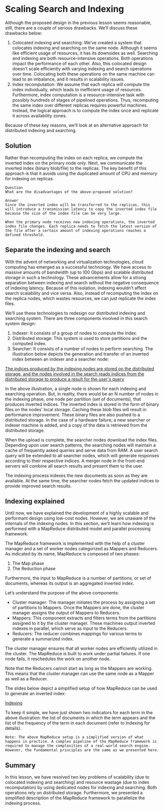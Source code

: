 # Scaling Search and Indexing
Although the proposed design in the previous lesson seems reasonable, still, there are a couple of serious drawbacks. We’ll discuss these drawbacks below:

1. Colocated indexing and searching: We’ve created a system that colocates indexing and searching on the same node. Although it seems like efficient usage of resources, it has its downsides as well. Searching and indexing are both resource-intensive operations. Both operations impact the performance of each other. Also, this colocated design doesn’t scale efficiently with varying indexing and search operations over time. Colocating both these operations on the same machine can lead to an imbalance, and it results in scalability issues.
2. Index recomputation: We assume that each replica will compute the index individually, which leads to inefficient usage of resources. Furthermore, index computation is a resource-intensive task with possibly hundreds of stages of pipelined operations. Thus, recomputing the same index over different replicas requires powerful machines. Instead, the logical approach is to compute the index once and replicate it across availability zones.

Because of these key reasons, we’ll look at an alternative approach for distributed indexing and searching.

## Solution
Rather than recomputing the index on each replica, we compute the inverted index on the primary node only. Next, we communicate the inverted index (binary blob/file) to the replicas. The key benefit of this approach is that it avoids using the duplicated amount of CPU and memory for indexing on replicas.
```
Question
What are the disadvantages of the above-proposed solution?

Answer
Since the inverted index will be transferred to the replicas, this will introduce a transmission latency to copy the inverted index file because the size of the index file can be very large.

When the primary node receives new indexing operations, the inverted index file changes. Each replica needs to fetch the latest version of the file after a certain amount of indexing operations reaches a defined threshold.
```
## Separate the indexing and search
With the advent of networking and virtualization technologies, cloud computing has emerged as a successful technology. We have access to massive amounts of bandwidth (up to 100 Gbps) and scalable distributed storage in such a technology. These advancements allow for a strong separation between indexing and search without the negative consequence of indexing latency. Because of this isolation, indexing wouldn’t affect search scalability and vice versa. Also, instead of recomputing the index on the replica nodes, which wastes resources, we can just replicate the index files.

We’ll use these technologies to redesign our distributed indexing and searching system. There are three components involved in this search system design:

1. Indexer: It consists of a group of nodes to compute the index.
2. Distributed storage: This system is used to store partitions and the computed index.
3. Searcher: It consists of a number of nodes to perform searching.
The illustration below depicts the generation and transfer of an inverted index between an indexer and a searcher node:

[The indices produced by the indexing nodes are stored on the distributed storage, and the nodes involved in the search reads indices from the distributed storage to produce a result for the user's query](./query.jpg)

In the above illustration, a single node is shown for each indexing and searching operation. But, in reality, there would be an N number of nodes in the indexing phase, one node per partition (set of documents), that produces inverted indices. The inverted index is stored in the form of binary files on the nodes’ local storage. Caching these blob files will result in performance improvement. These binary files are also pushed to a distributed storage. In the case of a hardware failure, a new searcher or indexer machine is added, and a copy of the data is retrieved from the distributed storage.

When the upload is complete, the searcher nodes download the index files. Depending upon user search patterns, the searching nodes will maintain a cache of frequently asked queries and serve data from RAM. A user search query will be extended to all searcher nodes, which will generate responses according to their respective indices. A merger node in the front-end servers will combine all search results and present them to the user.

The indexing process indexes the new documents as soon as they are available. At the same time, the searcher nodes fetch the updated indices to provide improved search results.

## Indexing explained
Until now, we have explained the development of a highly scalable and performant design using low-cost nodes. However, we are unaware of the internals of the indexing nodes. In this section, we’ll learn how indexing is performed with a MapReduce distributed model and parallel processing framework.

The MapReduce framework is implemented with the help of a cluster manager and a set of worker nodes categorized as Mappers and Reducers. As indicated by its name, MapReduce is composed of two phases:

1. The Map phase
2. The Reduction phase

Furthermore, the input to MapReduce is a number of partitions, or set of documents, whereas its output is an aggregated inverted index.

Let’s understand the purpose of the above components:

- Cluster manager: The manager initiates the process by assigning a set of partitions to Mappers. Once the Mappers are done, the cluster manager assigns the output of Mappers to Reducers.
- Mappers: This component extracts and filters terms from the partitions assigned to it by the cluster manager. These machines output inverted indexes in parallel, which serve as input to the Reducers.
- Reducers: The reducer combines mappings for various terms to generate a summarized index.

The cluster manager ensures that all worker nodes are efficiently utilized in the cluster. The MapReduce is built to work under partial failures. If one node fails, it reschedules the work on another node.

Note that the Reducers cannot start as long as the Mappers are working. This means that the cluster manager can use the same node as a Mapper as well as a Reducer.

The slides below depict a simplified setup of how MapReduce can be used to generate an inverted index:

[Indexing](./indexing)

To keep it simple, we have just shown two indicators for each term in the above illustration: the list of documents in which the term appears and the list of the frequency of the term in each document (refer to Indexing for details).
```
Note: The above MapReduce setup is a simplified version of what happens in practice. A complex pipeline of the MapReduce framework is required to manage the complexities of a real-world search engine. However, the fundamental principles are the same as we presented here.
```

## Summary
In this lesson, we have resolved two key problems of scalability (due to colocated indexing and searching) and resource wastage (due to index recomputation) by using dedicated nodes for indexing and searching. Both operations rely on distributed storage. Furthermore, we presented a simplified description of the MapReduce framework to parallelize the indexing process.
